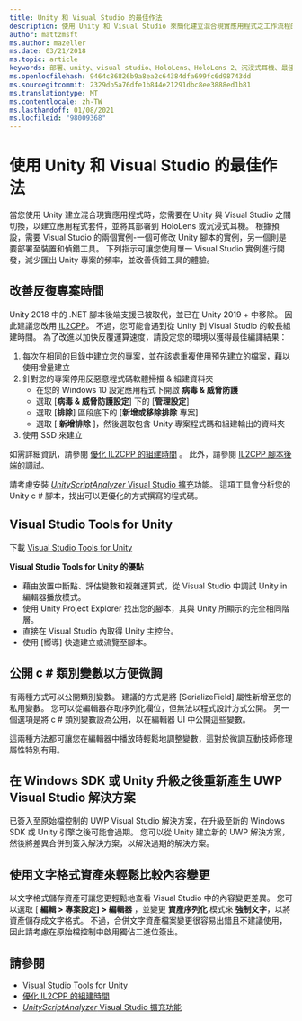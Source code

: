 ```yaml
---
title: Unity 和 Visual Studio 的最佳作法
description: 使用 Unity 和 Visual Studio 來簡化建立混合現實應用程式之工作流程的秘訣和訣竅。
author: mattzmsft
ms.author: mazeller
ms.date: 03/21/2018
ms.topic: article
keywords: 部署、unity、visual studio、HoloLens、HoloLens 2、沉浸式耳機、最佳作法、混合現實耳機、windows mixed reality 耳機、虛擬實境耳機、UWP、Visual Studio Tools Windows SDK
ms.openlocfilehash: 9464c86826b9a8ea2c64384dfa699fc6d98743dd
ms.sourcegitcommit: 2329db5a76dfe1b844e21291dbc8ee3888ed1b81
ms.translationtype: MT
ms.contentlocale: zh-TW
ms.lasthandoff: 01/08/2021
ms.locfileid: "98009368"
---
```

# <a name="best-practices-for-working-with-unity-and-visual-studio"></a>使用 Unity 和 Visual Studio 的最佳作法

當您使用 Unity 建立混合現實應用程式時，您需要在 Unity 與 Visual Studio 之間切換，以建立應用程式套件，並將其部署到 HoloLens 或沉浸式耳機。 根據預設，需要 Visual Studio 的兩個實例-一個可修改 Unity 腳本的實例，另一個則是要部署至裝置和偵錯工具。 下列指示可讓您使用單一 Visual Studio 實例進行開發，減少匯出 Unity 專案的頻率，並改善偵錯工具的體驗。

## <a name="improving-iteration-time"></a>改善反復專案時間

Unity 2018 中的 .NET 腳本後端支援已被取代，並已在 Unity 2019 + 中移除。 因此建議您改用 [IL2CPP](https://docs.unity3d.com/Manual/IL2CPP.html)。 不過，您可能會遇到從 Unity 到 Visual Studio 的較長組建時間。 為了改進以加快反覆運算速度，請設定您的環境以獲得最佳編譯結果：

1) 每次在相同的目錄中建立您的專案，並在該處重複使用預先建立的檔案，藉以使用增量建立
2) 針對您的專案停用反惡意程式碼軟體掃描 & 組建資料夾
   - 在您的 Windows 10 設定應用程式下開啟 **病毒 & 威脅防護**
   - 選取 [**病毒 & 威脅防護設定**] 下的 [**管理設定**]
   - 選取 [**排除**] 區段底下的 [**新增或移除排除** 專案]
   - 選取 [ **新增排除** ]，然後選取包含 Unity 專案程式碼和組建輸出的資料夾
3) 使用 SSD 來建立

如需詳細資訊，請參閱 [優化 IL2CPP 的組建時間](https://docs.unity3d.com/Manual/IL2CPP-OptimizingBuildTimes.html) 。 此外，請參閱 [IL2CPP 腳本後端的調試](https://docs.unity3d.com/Manual/windowsstore-debugging-il2cpp.html)。

請考慮安裝 [ *UnityScriptAnalyzer* Visual Studio 擴充](https://github.com/Microsoft/MixedRealityCompanionKit/tree/master/UnityScriptAnalyzer)功能。 這項工具會分析您的 Unity c # 腳本，找出可以更優化的方式撰寫的程式碼。

## <a name="visual-studio-tools-for-unity"></a>Visual Studio Tools for Unity

下載 [Visual Studio Tools for Unity](https://docs.microsoft.com/visualstudio/cross-platform/getting-started-with-visual-studio-tools-for-unity)

**Visual Studio Tools for Unity 的優點**
* 藉由放置中斷點、評估變數和複雜運算式，從 Visual Studio 中調試 Unity in 編輯器播放模式。
* 使用 Unity Project Explorer 找出您的腳本，其與 Unity 所顯示的完全相同階層。
* 直接在 Visual Studio 內取得 Unity 主控台。
* 使用 [嚮導] 快速建立或流覽至腳本。

## <a name="expose-c-class-variables-for-easy-tuning"></a>公開 c # 類別變數以方便微調

有兩種方式可以公開類別變數。 建議的方式是將 [SerializeField] 屬性新增至您的私用變數。 您可以從編輯器存取序列化欄位，但無法以程式設計方式公開。  另一個選項是將 c # 類別變數設為公用，以在編輯器 UI 中公開這些變數。 

這兩種方法都可讓您在編輯器中播放時輕鬆地調整變數，這對於微調互動技師修理屬性特別有用。

## <a name="regenerate-uwp-visual-studio-solutions-after-windows-sdk-or-unity-upgrade"></a>在 Windows SDK 或 Unity 升級之後重新產生 UWP Visual Studio 解決方案

已簽入至原始檔控制的 UWP Visual Studio 解決方案，在升級至新的 Windows SDK 或 Unity 引擎之後可能會過期。 您可以從 Unity 建立新的 UWP 解決方案，然後將差異合併到簽入解決方案，以解決過期的解決方案。

## <a name="use-text-format-assets-for-easy-comparison-of-content-changes"></a>使用文字格式資產來輕鬆比較內容變更

以文字格式儲存資產可讓您更輕鬆地查看 Visual Studio 中的內容變更差異。 您可以選取 [ **編輯 > 專案設定] > 編輯器** ，並變更 **資產序列化** 模式來 **強制文字**，以將資產儲存成文字格式。 不過，合併文字資產檔案變更很容易出錯且不建議使用，因此請考慮在原始檔控制中啟用獨佔二進位簽出。

## <a name="see-also"></a>請參閱
- [Visual Studio Tools for Unity](https://visualstudiogallery.msdn.microsoft.com/8d26236e-4a64-4d64-8486-7df95156aba9)
- [優化 IL2CPP 的組建時間](https://docs.unity3d.com/Manual/IL2CPP-OptimizingBuildTimes.html)
- [*UnityScriptAnalyzer* Visual Studio 擴充功能](https://github.com/Microsoft/MixedRealityCompanionKit/tree/master/UnityScriptAnalyzer)
